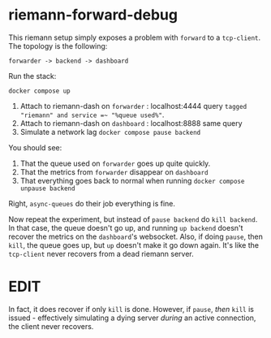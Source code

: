 # riemann-forward-debug

This riemann setup simply exposes a problem with `forward` to a `tcp-client`.
The topology is the following:

```
forwarder -> backend -> dashboard
```

Run the stack:

```
docker compose up
```

1. Attach to riemann-dash on `forwarder` : localhost:4444 query `tagged "riemann" and service =~ "%queue used%"`.
2. Attach to riemann-dash on `dashboard` : localhost:8888 same query
3. Simulate a network lag `docker compose pause backend`

You should see:

1. That the queue used on `forwarder` goes up quite quickly.
2. That the metrics from `forwarder` disappear on `dashboard`
3. That everything goes back to normal when running `docker compose unpause backend` 

Right, `async-queues` do their job everything is fine.

Now repeat the experiment, but instead of `pause backend` do `kill backend`. In that case, the queue doesn't go up, and running `up backend` doesn't recover the metrics on the `dashboard`'s websocket.
Also, if doing `pause`, then `kill`, the queue goes up, but `up` doesn't make it go down again. It's like the `tcp-client` never recovers from a dead riemann server.

# EDIT

In fact, it does recover if only `kill` is done.
However, if `pause`, *then* `kill` is issued - effectively simulating a dying server *during* an active connection, the client never recovers.

